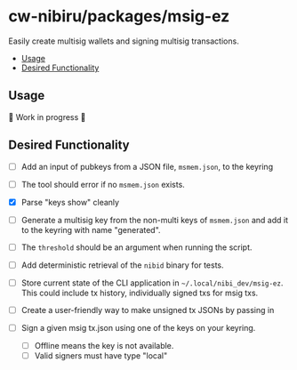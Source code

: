 # cw-nibiru/packages/msig-ez

Easily create multisig wallets and signing multisig transactions.

- [Usage](#usage)
- [Desired Functionality](#desired-functionality)

## Usage

🚧 Work in progress 🚧

## Desired Functionality

- [ ] Add an input of pubkeys from a JSON file, `msmem.json`, to the keyring
- [ ] The tool should error if no `msmem.json` exists. 
- [x] Parse "keys show" cleanly
- [ ] Generate a multisig key from the non-multi keys of `msmem.json` and add it to the keyring with name "generated".
- [ ] The `threshold` should be an argument when running the script. 

- [ ] Add deterministic retrieval of the `nibid` binary for tests.
- [ ] Store current state of the CLI application in `~/.local/nibi_dev/msig-ez`. 
  This could include tx history, individually signed txs for msig txs.

- [ ] Create a user-friendly way to make unsigned tx JSONs by passing in  
- [ ] Sign a given msig tx.json using one of the keys on your keyring.
  - [ ] Offline means the key is not available.
  - [ ] Valid signers must have type "local"